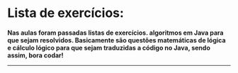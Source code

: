 # Lista de exercícios:

**Nas aulas foram passadas listas de exercícios. algoritmos em Java para que sejam resolvidos. Basicamente são questões matemáticas de lógica e cálculo lógico para que sejam traduzidas a código no Java, sendo assim, bora codar!**

---
